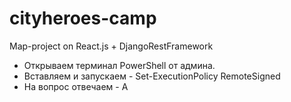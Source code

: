 # cityheroes-camp
Map-project on React.js + DjangoRestFramework

- Открываем терминал PowerShell от админа.
- Вставляем и запускаем - Set-ExecutionPolicy RemoteSigned
- На вопрос отвечаем - A